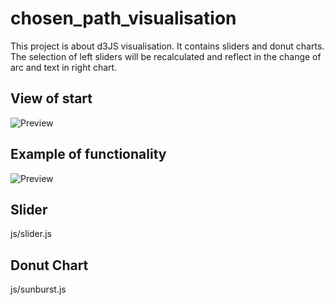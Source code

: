 # chosen_path_visualisation

This project is about d3JS visualisation. It contains sliders and donut charts.
The selection of left sliders will be recalculated and reflect in the change of arc and text in right chart.

## View of start
![Preview](https://cdn.rawgit.com/nezha3/chosen_path_visualisation/master/image/product.png)

## Example of functionality
![Preview](https://cdn.rawgit.com/nezha3/chosen_path_visualisation/master/image/functionality.png)

## Slider
js/slider.js

## Donut Chart
js/sunburst.js
